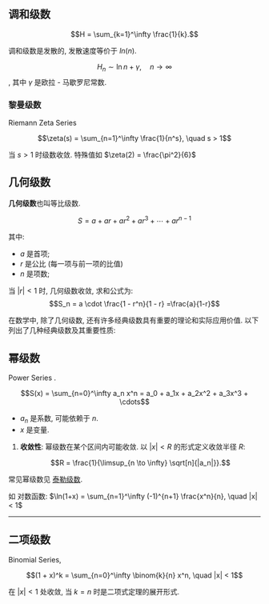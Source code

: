 ## 调和级数

$$H = \sum_{k=1}^\infty \frac{1}{k}.$$

调和级数是发散的, 发散速度等价于 $ln(n)$. 

$$H_n \sim \ln n + \gamma, \quad n \to \infty$$, 其中 $\gamma$ 是欧拉 - 马歇罗尼常数.

### 黎曼级数

Riemann Zeta Series

$$\zeta(s) = \sum_{n=1}^\infty \frac{1}{n^s}, \quad s > 1$$

当 $s>1$ 时级数收敛. 特殊值如 $\zeta(2) = \frac{\pi^2}{6}$

## 几何级数

**几何级数**也叫等比级数.

$$S = a + ar + ar^2 + ar^3 + \cdots + ar^{n-1}$$

其中: 

- $a$ 是首项; 
- $r$ 是公比 (每一项与前一项的比值)
- $n$ 是项数; 

当 $|r|<1$ 时, 几何级数收敛, 求和公式为: $$S_n = a \cdot \frac{1 - r^n}{1 - r} =\frac{a}{1-r}$$

在数学中, 除了几何级数, 还有许多经典级数具有重要的理论和实际应用价值. 以下列出了几种经典级数及其重要性质: 


## 幂级数


Power Series . 

$$S(x) = \sum_{n=0}^\infty a_n x^n = a_0 + a_1x + a_2x^2 + a_3x^3 + \cdots$$

- $a_n$ 是系数, 可能依赖于 $n$. 
- $x$ 是变量. 

1. **收敛性**: 幂级数在某个区间内可能收敛. 以 $|x| < R$ 的形式定义收敛半径 $R$:  

   $$R = \frac{1}{\limsup_{n \to \infty} \sqrt[n]{|a_n|}}.$$

常见幂级数见 [泰勒级数](Math/微积分/级数/泰勒展开.md). 

如 对数函数: $\ln(1+x) = \sum_{n=1}^\infty (-1)^{n+1} \frac{x^n}{n}, \quad |x| < 1$


---


## 二项级数 

Binomial Series, 

$$(1 + x)^k = \sum_{n=0}^\infty \binom{k}{n} x^n, \quad |x| < 1$$

在 $|x|<1$ 处收敛, 当 $k=n$ 时是二项式定理的展开形式.


